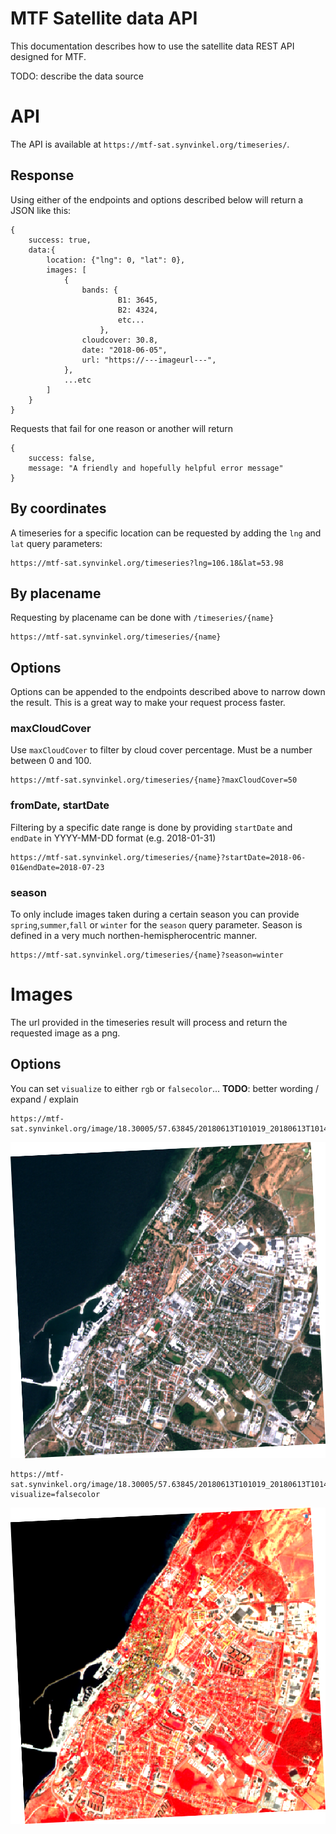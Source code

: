 
# MTF Satellite data API

This documentation describes how to use the satellite data REST API designed for MTF.

TODO: describe the data source

# API

The API is available at `https://mtf-sat.synvinkel.org/timeseries/`.

## Response

Using either of the endpoints and options described below will return a JSON like this:

```
{
    success: true,
    data:{
        location: {"lng": 0, "lat": 0},
        images: [
            {
                bands: {
                        B1: 3645,
                        B2: 4324,
                        etc...
                    },
                cloudcover: 30.8,
                date: "2018-06-05",
                url: "https://---imageurl---",
            },
            ...etc
        ]
    }
}
```

Requests that fail for one reason or another will return

```
{
    success: false,
    message: "A friendly and hopefully helpful error message"
}
```

## By coordinates

A timeseries for a specific location can be requested by adding the `lng` and `lat` query parameters:

```
https://mtf-sat.synvinkel.org/timeseries?lng=106.18&lat=53.98
```

## By placename

Requesting by placename can be done with `/timeseries/{name}`

```
https://mtf-sat.synvinkel.org/timeseries/{name}
```

## Options

Options can be appended to the endpoints described above to narrow down the result. This is a great way to make your request process faster.

### maxCloudCover

Use `maxCloudCover` to filter by cloud cover percentage. Must be a number between 0 and 100.

```
https://mtf-sat.synvinkel.org/timeseries/{name}?maxCloudCover=50
```

### fromDate, startDate

Filtering by a specific date range is done by providing `startDate` and `endDate` in YYYY-MM-DD format (e.g. 2018-01-31) 

```
https://mtf-sat.synvinkel.org/timeseries/{name}?startDate=2018-06-01&endDate=2018-07-23
```

### season

To only include images taken during a certain season you can provide `spring`,`summer`,`fall` or `winter` for the `season` query parameter. Season is defined in a very much northen-hemispherocentric manner.

```
https://mtf-sat.synvinkel.org/timeseries/{name}?season=winter
```

# Images

The url provided in the timeseries result will process and return the requested image as a png. 

## Options

You can set `visualize` to either `rgb` or `falsecolor`... **TODO**: better wording / expand / explain

```
https://mtf-sat.synvinkel.org/image/18.30005/57.63845/20180613T101019_20180613T101424_T33VXD.png
```
![rgb visualization](images/20180628T101031_20180628T101358_T33VXD.png)
```
https://mtf-sat.synvinkel.org/image/18.30005/57.63845/20180613T101019_20180613T101424_T33VXD.png?visualize=falsecolor
```
![false color visualization](images/20180628T101031_20180628T101358_T33VXD_falsecolor.png)


